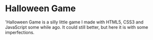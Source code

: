 Halloween Game
================
'Halloween Game is a silly little game I made with 
HTML5, CSS3 and JavaScript some while ago. It could 
still better, but here it is with some imperfections.
